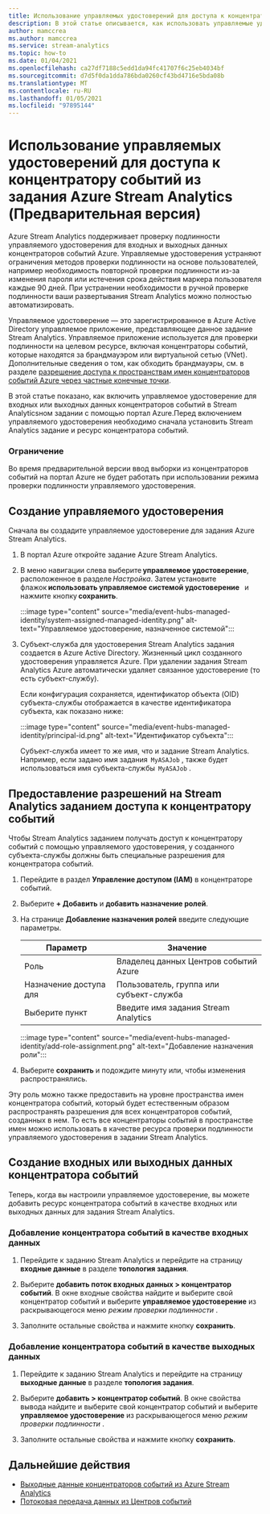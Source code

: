 ```yaml
---
title: Использование управляемых удостоверений для доступа к концентратору событий из задания Azure Stream Analytics (Предварительная версия)
description: В этой статье описывается, как использовать управляемые удостоверения для проверки подлинности задания Azure Stream Analytics в входных и выходных данных концентраторов событий Azure.
author: mamccrea
ms.author: mamccrea
ms.service: stream-analytics
ms.topic: how-to
ms.date: 01/04/2021
ms.openlocfilehash: ca27df7188c5edd1da94fc41707f6c25eb4034bf
ms.sourcegitcommit: d7d5f0da1dda786bda0260cf43bd4716e5bda08b
ms.translationtype: MT
ms.contentlocale: ru-RU
ms.lasthandoff: 01/05/2021
ms.locfileid: "97895144"
---
```

# <a name="use-managed-identities-to-access-event-hubfrom-an-azure-stream-analytics-job-preview"></a>Использование управляемых удостоверений для доступа к концентратору событий из задания Azure Stream Analytics (Предварительная версия)

Azure Stream Analytics поддерживает проверку подлинности управляемого удостоверения для входных и выходных данных концентраторов событий Azure. Управляемые удостоверения устраняют ограничения методов проверки подлинности на основе пользователей, например необходимость повторной проверки подлинности из-за изменения пароля или истечения срока действия маркера пользователя каждые 90 дней. При устранении необходимости в ручной проверке подлинности ваши развертывания Stream Analytics можно полностью автоматизировать.  

Управляемое удостоверение — это зарегистрированное в Azure Active Directory управляемое приложение, представляющее данное задание Stream Analytics. Управляемое приложение используется для проверки подлинности на целевом ресурсе, включая концентраторы событий, которые находятся за брандмауэром или виртуальной сетью (VNet). Дополнительные сведения о том, как обходить брандмауэры, см. в разделе [разрешение доступа к пространствам имен концентраторов событий Azure через частные конечные точки](../event-hubs/private-link-service.md#trusted-microsoft-services).

В этой статье показано, как включить управляемое удостоверение для входных или выходных данных концентраторов событий в Stream Analyticsном задании с помощью портал Azure.Перед включением управляемого удостоверения необходимо сначала установить Stream Analytics задание и ресурс концентратора событий.

### <a name="limitation"></a>Ограничение
Во время предварительной версии ввод выборки из концентраторов событий на портал Azure не будет работать при использовании режима проверки подлинности управляемого удостоверения.

## <a name="create-a-managedidentity"></a>Создание управляемого удостоверения  

Сначала вы создадите управляемое удостоверение для задания Azure Stream Analytics.  

1. В портал Azure откройте задание Azure Stream Analytics.  

1. В меню навигации слева выберите **управляемое удостоверение**,   расположенное в разделе *Настройка*. Затем установите флажок **использовать управляемое системой удостоверение**   и нажмите кнопку **сохранить**.

   :::image type="content" source="media/event-hubs-managed-identity/system-assigned-managed-identity.png" alt-text="Управляемое удостоверение, назначенное системой":::  

1. Субъект-служба для удостоверения Stream Analytics задания создается в Azure Active Directory. Жизненный цикл созданного удостоверения управляется Azure. При удалении задания Stream Analytics Azure автоматически удаляет связанное удостоверение (то есть субъект-службу).  

   Если конфигурация сохраняется, идентификатор объекта (OID) субъекта-службы отображается в качестве идентификатора субъекта, как показано ниже:  

   :::image type="content" source="media/event-hubs-managed-identity/principal-id.png" alt-text="Идентификатор субъекта":::

   Субъект-служба имеет то же имя, что и задание Stream Analytics. Например, если задано имя задания  `MyASAJob` , также будет использоваться имя субъекта-службы  `MyASAJob` .  

## <a name="grant-the-stream-analytics-job-permissionsto-access-the-event-hub"></a>Предоставление разрешений на Stream Analytics заданием доступа к концентратору событий

Чтобы Stream Analytics заданием получать доступ к концентратору событий с помощью управляемого удостоверения, у созданного субъекта-службы должны быть специальные разрешения для концентратора событий.

1. Перейдите в раздел **Управление доступом (IAM)** в концентраторе событий.

1. Выберите **+ Добавить** и **добавить назначение ролей**.

1. На странице **Добавление назначения ролей** введите следующие параметры.

   |Параметр|Значение|
   |---------|-----|
   |Роль|Владелец данных Центров событий Azure|
   |Назначение доступа для|Пользователь, группа или субъект-служба|
   |Выберите пункт|Введите имя задания Stream Analytics|

   :::image type="content" source="media/event-hubs-managed-identity/add-role-assignment.png" alt-text="Добавление назначения роли":::

1. Выберите **сохранить** и подождите минуту или, чтобы изменения распространялись.

Эту роль можно также предоставить на уровне пространства имен концентратора событий, который будет естественным образом распространять разрешения для всех концентраторов событий, созданных в нем. То есть все концентраторы событий в пространстве имен можно использовать в качестве ресурса проверки подлинности управляемого удостоверения в задании Stream Analytics.

## <a name="create-anevent-hub-input-or-output"></a>Создание входных или выходных данных концентратора событий  

Теперь, когда вы настроили управляемое удостоверение, вы можете добавить ресурс концентратора событий в качестве входных или выходных данных для задания Stream Analytics.  

### <a name="add-the-event-hub-as-an-input"></a>Добавление концентратора событий в качестве входных данных 

1. Перейдите к заданию Stream Analytics и перейдите на страницу **входные данные** в разделе **топология задания**.

1. Выберите **добавить поток входных данных > концентратор событий**. В окне входные свойства найдите и выберите свой концентратор событий и выберите **управляемое удостоверение** из раскрывающегося меню *режим проверки подлинности* .

1. Заполните остальные свойства и нажмите кнопку **сохранить**.

### <a name="add-the-event-hub-as-an-output"></a>Добавление концентратора событий в качестве выходных данных

1. Перейдите к заданию Stream Analytics и перейдите на страницу **выходные данные** в разделе **топология задания**.

1. Выберите **добавить > концентратор событий**. В окне свойства вывода найдите и выберите свой концентратор событий и выберите **управляемое удостоверение** из раскрывающегося меню *режим проверки подлинности* .

1. Заполните остальные свойства и нажмите кнопку **сохранить**.

## <a name="next-steps"></a>Дальнейшие действия

* [Выходные данные концентраторов событий из Azure Stream Analytics](event-hubs-output.md)
* [Потоковая передача данных из Центров событий](stream-analytics-define-inputs.md#stream-data-from-event-hubs)
